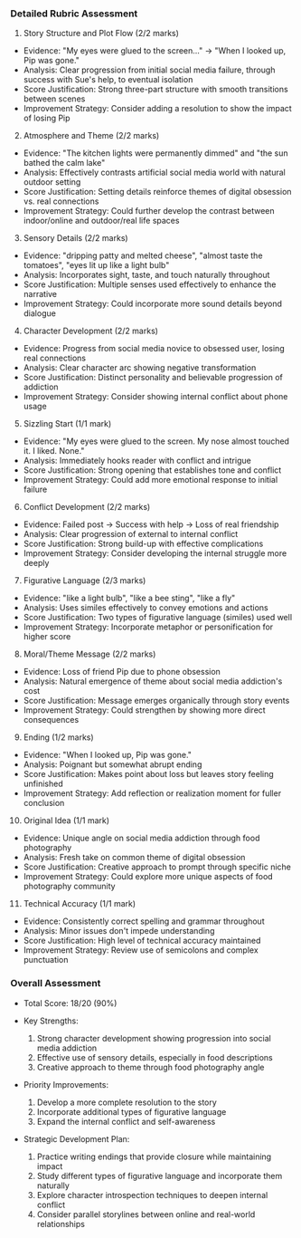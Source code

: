 ### Detailed Rubric Assessment

1. Story Structure and Plot Flow (2/2 marks)

- Evidence: "My eyes were glued to the screen..." -> "When I looked up, Pip was gone."
- Analysis: Clear progression from initial social media failure, through success with Sue's help, to eventual isolation
- Score Justification: Strong three-part structure with smooth transitions between scenes
- Improvement Strategy: Consider adding a resolution to show the impact of losing Pip

2. Atmosphere and Theme (2/2 marks)

- Evidence: "The kitchen lights were permanently dimmed" and "the sun bathed the calm lake"
- Analysis: Effectively contrasts artificial social media world with natural outdoor setting
- Score Justification: Setting details reinforce themes of digital obsession vs. real connections
- Improvement Strategy: Could further develop the contrast between indoor/online and outdoor/real life spaces

3. Sensory Details (2/2 marks)

- Evidence: "dripping patty and melted cheese", "almost taste the tomatoes", "eyes lit up like a light bulb"
- Analysis: Incorporates sight, taste, and touch naturally throughout
- Score Justification: Multiple senses used effectively to enhance the narrative
- Improvement Strategy: Could incorporate more sound details beyond dialogue

4. Character Development (2/2 marks)

- Evidence: Progress from social media novice to obsessed user, losing real connections
- Analysis: Clear character arc showing negative transformation
- Score Justification: Distinct personality and believable progression of addiction
- Improvement Strategy: Consider showing internal conflict about phone usage

5. Sizzling Start (1/1 mark)

- Evidence: "My eyes were glued to the screen. My nose almost touched it. I liked. None."
- Analysis: Immediately hooks reader with conflict and intrigue
- Score Justification: Strong opening that establishes tone and conflict
- Improvement Strategy: Could add more emotional response to initial failure

6. Conflict Development (2/2 marks)

- Evidence: Failed post -> Success with help -> Loss of real friendship
- Analysis: Clear progression of external to internal conflict
- Score Justification: Strong build-up with effective complications
- Improvement Strategy: Consider developing the internal struggle more deeply

7. Figurative Language (2/3 marks)

- Evidence: "like a light bulb", "like a bee sting", "like a fly"
- Analysis: Uses similes effectively to convey emotions and actions
- Score Justification: Two types of figurative language (similes) used well
- Improvement Strategy: Incorporate metaphor or personification for higher score

8. Moral/Theme Message (2/2 marks)

- Evidence: Loss of friend Pip due to phone obsession
- Analysis: Natural emergence of theme about social media addiction's cost
- Score Justification: Message emerges organically through story events
- Improvement Strategy: Could strengthen by showing more direct consequences

9. Ending (1/2 marks)

- Evidence: "When I looked up, Pip was gone."
- Analysis: Poignant but somewhat abrupt ending
- Score Justification: Makes point about loss but leaves story feeling unfinished
- Improvement Strategy: Add reflection or realization moment for fuller conclusion

10. Original Idea (1/1 mark)

- Evidence: Unique angle on social media addiction through food photography
- Analysis: Fresh take on common theme of digital obsession
- Score Justification: Creative approach to prompt through specific niche
- Improvement Strategy: Could explore more unique aspects of food photography community

11. Technical Accuracy (1/1 mark)

- Evidence: Consistently correct spelling and grammar throughout
- Analysis: Minor issues don't impede understanding
- Score Justification: High level of technical accuracy maintained
- Improvement Strategy: Review use of semicolons and complex punctuation

### Overall Assessment

- Total Score: 18/20 (90%)
- Key Strengths:

  1. Strong character development showing progression into social media addiction
  2. Effective use of sensory details, especially in food descriptions
  3. Creative approach to theme through food photography angle

- Priority Improvements:

  1. Develop a more complete resolution to the story
  2. Incorporate additional types of figurative language
  3. Expand the internal conflict and self-awareness

- Strategic Development Plan:
  1. Practice writing endings that provide closure while maintaining impact
  2. Study different types of figurative language and incorporate them naturally
  3. Explore character introspection techniques to deepen internal conflict
  4. Consider parallel storylines between online and real-world relationships
